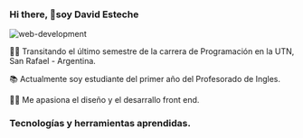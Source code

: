 ### Hi there, 👋soy David Esteche

![web-development](https://github.com/David-Esteche/David-Esteche/assets/110946400/71d22d3a-6c00-40ec-a097-9562509c6084)

👨‍🎓  Transitando el último semestre de la carrera de Programación en la UTN, San Rafael - Argentina.

📚  Actualmente soy estudiante del primer año del Profesorado de Ingles.

👨‍💻  Me apasiona el diseño y el desarrallo front end. 

### Tecnologías y herramientas aprendidas.








<!--
**David-Esteche/David-Esteche** is a ✨ _special_ ✨ repository because its `README.md` (this file) appears on your GitHub profile.

Here are some ideas to get you started:

- 🔭 I’m currently working on ...
- 🌱 I’m currently learning ...
- 👯 I’m looking to collaborate on ...
- 🤔 I’m looking for help with ...
- 💬 Ask me about ...
- 📫 How to reach me: ...
- 😄 Pronouns: ...
- ⚡ Fun fact: ...
-->
